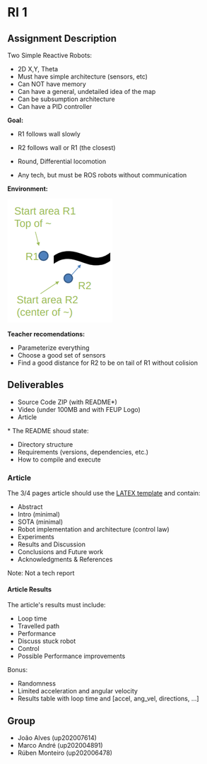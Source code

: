# RI 1

## Assignment Description

Two Simple Reactive Robots:

- 2D X,Y, Theta
- Must have simple architecture (sensors, etc)
- Can NOT have memory
- Can have a general, undetailed idea of the map
- Can be subsumption architecture
- Can have a PID controller 

**Goal:** 

- R1 follows wall slowly
- R2 follows wall or R1 (the closest)

- Round, Differential locomotion
- Any tech, but must be ROS robots without communication

**Environment:** 

![env](env.png)

**Teacher recomendations:** 

- Parameterize everything
- Choose a good set of sensors
- Find a good distance for R2 to be on tail of R1 without colision

## Deliverables

- Source Code ZIP (with README*)
- Video (under 100MB and with FEUP Logo)
- Article

\* The README shoud state:

- Directory structure
- Requirements (versions, dependencies, etc.)
- How to compile and execute

### Article

The 3/4 pages article should use the [LATEX template](https://www.ieee.org/conferences/publishing/templates.html) and contain:

- Abstract
- Intro (minimal)
- SOTA (minimal)
- Robot implementation and architecture (control law)
- Experiments
- Results and Discussion
- Conclusions and Future work
- Acknowledgments & References

Note: Not a tech report

#### Article Results

The article's results must include:

- Loop time 
- Travelled path
- Performance
- Discuss stuck robot
- Control 
- Possible Performance improvements

Bonus:

- Randomness
- Limited acceleration and angular velocity
- Results table with loop time and [accel, ang_vel, directions, …]

## Group

- João Alves (up202007614)
- Marco André (up202004891)
- Rúben Monteiro (up202006478)

